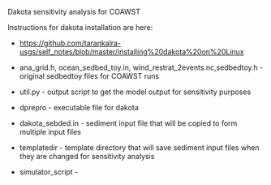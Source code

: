 Dakota sensitivity analysis for COAWST 

Instructions for dakota installation are here: 

* https://github.com/tarankalra-usgs/self_notes/blob/master/installing%20dakota%20on%20Linux

* ana_grid.h, ocean_sedbed_toy.in, wind_restrat_2events.nc,sedbedtoy.h - original sedbedtoy files for COAWST runs
* util.py - output script to get the model output for sensitivity purposes 

* dprepro - executable file for dakota 
* dakota_sebded.in - sediment input file that will be copied to form multiple input files
* templatedir - template directory that will save sediment input files when they are changed for sensitivity analysis
* simulator_script - 

